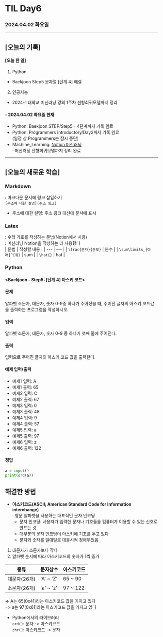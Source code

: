 # TIL Day6
### 2024.04.02 화요일

---

## [오늘의 기록]

#### [오늘 한 일]
1. Python
- Baekjoon Step5 문자열 [단계 4] 해결
2. 인공지능
- 2024-1 대학교 머신러닝 강의 1주차 선형회귀모델까지 정리

#### - 2024.04.02 화요일 현재
- Python: Baekjoon STEP/Step5 - 4단계까지 기록 완료
- Python: Programmers Introductory/Day2까지 기록 완료  
(일정 상 Programmers는 잠시 중단)
- Machine_Learning: [Notion 머신러닝](https://handsome-umbrella-c52.notion.site/a887c58b105a44d287c8f5d045e56f4e?pvs=4)  
: 머신러닝 선형회귀모델까지 정리 완료

---
## [오늘의 새로운 학습]
### Markdown
: 마크다운 문서에 링크 삽입하기  
`[주소에 대한 설명](주소 링크)`
- 주소에 대한 설명: 주소 링크 대신에 문서에 표시

### Latex
: 수학 기호를 작성하는 문법(Notion에서 사용)  
: 머신러닝 Notion을 작성하는 데 사용했다  
| 문법 | 작성할 내용 |
| --- | --- |
| `\frac{분자}{분모}` | 분수 |
| `\sum\limits_{아래}^{위}` | sum |
| `\hat{}` | hat | 

### Python
#### <Baekjoon - Step5: [단계 4] 아스키 코드>
#### 문제  
알파벳 소문자, 대문자, 숫자 0-9중 하나가 주어졌을 때, 주어진 글자의 아스키 코드값을 출력하는 프로그램을 작성하시오.

#### 입력
알파벳 소문자, 대문자, 숫자 0-9 중 하나가 첫째 줄에 주어진다.

#### 출력
입력으로 주어진 글자의 아스키 코드 값을 출력한다.

#### 예제 입력/출력
- 예제1 입력: A
- 예제1 출력: 65
- 예제2 입력: C
- 예제2 출력: 67
- 예제3 입력: 0
- 예제3 출력: 48
- 예제4 입력: 9
- 예제4 출력: 57
- 예제5 입력: a
- 예제5 출력: 97
- 예제6 입력: z
- 예제6 출력: 122

#### 정답
```python
a = input()
print(ord(a))
```
## 해결한 방법
- **아스키코드(ASCII; American Standard Code for Information interchange)**  
: 영문 알파벳을 사용하는 대표적인 문자 인코딩
    - 문자 인코딩: 사용자가 입력한 문자나 기호들을 컴퓨터가 이용할 수 있는 신호로 만드는 것
    - 대부분의 문자 인코딩이 아스키에 기초를 두고 있다
    - 문자와 숫자를 일대일로 대응시켜 정해두었음
1) 대문자가 소문자보다 작다
2) 알파벳 순서에 따라 아스키코드의 숫자가 1씩 증가

|  종류  |  문자상수 | 아스키코드 |
| --- | --- | --- |
| 대문자(26개) | 'A' ~ 'Z' | 65 ~ 90 |
| 소문자(26개) | 'a' ~ 'z' | 97 ~ 122 |

=> A는 65(0x41)라는 아스키코드 값을 가지고 있다  
=> a는 97(0x61)라는 아스키코드 값을 가지고 있다

- Python에서의 라이브러리  
`ord()`: 문자 -> 아스키코드  
`chr()`: 아스키코드 -> 문자